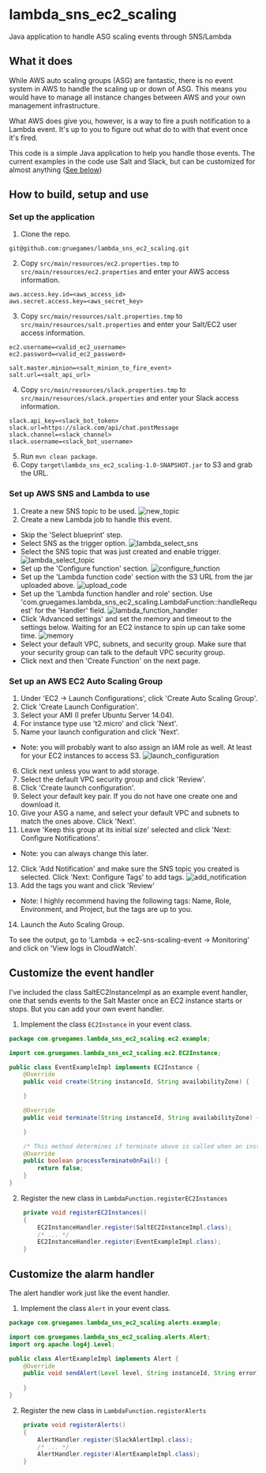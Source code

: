 # lambda_sns_ec2_scaling
Java application to handle ASG scaling events through SNS/Lambda

## What it does

While AWS auto scaling groups (ASG) are fantastic, there is no event system in AWS to handle the scaling up or down of ASG. This means you would have to manage all instance changes between AWS and your own management infrastructure.

What AWS does give you, however, is a way to fire a push notification to a Lambda event. It's up to you to figure out what do to with that event once it's fired. 
 
This code is a simple Java application to help you handle those events. The current examples in the code use Salt and Slack, but can be customized for almost anything ([See below](#customize_event))

## How to build, setup and use

### Set up the application

1. Clone the repo.

 ```
 git@github.com:gruegames/lambda_sns_ec2_scaling.git
 ```

2. Copy `src/main/resources/ec2.properties.tmp` to `src/main/resources/ec2.properties` and enter your AWS access information.

 ```
 aws.access.key.id=<aws_access_id>
 aws.secret.access.key=<aws_secret_key>
 ```

3. Copy `src/main/resources/salt.properties.tmp` to `src/main/resources/salt.properties` and enter your Salt/EC2 user access information.

 ```
 ec2.username=<valid_ec2_username>
 ec2.password=<valid_ec2_password>
 
 salt.master.minion=<salt_minion_to_fire_event>
 salt.url=<salt_api_url>
 ```

4. Copy `src/main/resources/slack.properties.tmp` to `src/main/resources/slack.properties` and enter your Slack access information.
 
 ```
 slack.api_key=<slack_bot_token>
 slack.url=https://slack.com/api/chat.postMessage
 slack.channel=<slack_channel>
 slack.username=<slack_bot_username>
 ```

5. Run `mvn clean package`.
6. Copy `target\lambda_sns_ec2_scaling-1.0-SNAPSHOT.jar` to S3 and grab the URL.

### Set up AWS SNS and Lambda to use

1. Create a new SNS topic to be used.
 ![new_topic](docs/images/new_sns_topic.png)
2. Create a new Lambda job to handle this event.
 * Skip the 'Select blueprint' step.
 * Select SNS as the trigger option.
 ![lambda_select_sns](docs/images/lambda_select_sns.png)
 * Select the SNS topic that was just created and enable trigger.
 ![lambda_select_topic](docs/images/lambda_select_topic.png)
 * Set up the 'Configure function' section.
 ![configure_function](docs/images/configure_function.png)
 * Set up the 'Lambda function code' section with the S3 URL from the jar uploaded above.
 ![upload_code](docs/images/upload_code.png)
 * Set up the 'Lambda function handler and role' section. Use 'com.gruegames.lambda_sns_ec2_scaling.LambdaFunction::handleRequest' for the 'Handler' field.
 ![lambda_function_handler](docs/images/lambda_function_handler.png)
 * Click 'Advanced settings' and set the memory and timeout to the settings below. Waiting for an EC2 instance to spin up can take some time.
 ![memory](docs/images/memory.png)
 * Select your default VPC, subnets, and security group. Make sure that your security group can talk to the default VPC security group.
 * Click next and then 'Create Function' on the next page.

### Set up an AWS EC2 Auto Scaling Group

1. Under 'EC2 -> Launch Configurations', click 'Create Auto Scaling Group'.
2. Click 'Create Launch Configuration'.
3. Select your AMI (I prefer Ubuntu Server 14.04).
4. For instance type use 't2.micro' and click 'Next'.
5. Name your launch configuration and click 'Next'.
 * Note: you will probably want to also assign an IAM role as well. At least for your EC2 instances to access S3.
 ![launch_configuration](docs/images/launch_configuration.png)
6. Click next unless you want to add storage.
7. Select the default VPC security group and click 'Review'.
8. Click 'Create launch configuration'.
9. Select your default key pair. If you do not have one create one and download it.
10. Give your ASG a name, and select your default VPC and subnets to match the ones above. Click 'Next'.
11. Leave 'Keep this group at its initial size' selected and click 'Next: Configure Notifications'.
 * Note: you can always change this later.
12. Click 'Add Notification' and make sure the SNS topic you created is selected. Click 'Next: Configure Tags' to add tags.
 ![add_notification](docs/images/add_notification.png)
13. Add the tags you want and click 'Review'
 * Note: I highly recommend having the following tags: Name, Role, Environment, and Project, but the tags are up to you.
14. Launch the Auto Scaling Group.

To see the output, go to 'Lambda -> ec2-sns-scaling-event -> Monitoring' and click on 'View logs in CloudWatch'.

## Customize the event handler<a name="customize_event"></a>

I've included the class SaltEC2InstanceImpl as an example event handler, one that sends events to the Salt Master once an EC2 instance starts or stops. But you can add your own event handler.

1. Implement the class `EC2Instance` in your event class.

 ```java
 package com.gruegames.lambda_sns_ec2_scaling.ec2.example;
 
 import com.gruegames.lambda_sns_ec2_scaling.ec2.EC2Instance;
 
 public class EventExampleImpl implements EC2Instance {
     @Override
     public void create(String instanceId, String availabilityZone) {
 
     }
 
     @Override
     public void terminate(String instanceId, String availabilityZone) {
 
     }
 
     /* This method determines if terminate above is called when an instance fails to terminate */
     @Override
     public boolean processTerminateOnFail() {
         return false;
     }
 }
 ```

2. Register the new class in `LambdaFunction.registerEC2Instances`

 ```java
     private void registerEC2Instances()
     {
         EC2InstanceHandler.register(SaltEC2InstanceImpl.class);
         /* ... */
         EC2InstanceHandler.register(EventExampleImpl.class);
     }
 ```

## Customize the alarm handler<a name="customize_alarm"></a>

The alert handler work just like the event handler.

1. Implement the class `Alert` in your event class.

 ```java
 package com.gruegames.lambda_sns_ec2_scaling.alerts.example;
 
 import com.gruegames.lambda_sns_ec2_scaling.alerts.Alert;
 import org.apache.log4j.Level;
 
 public class AlertExampleImpl implements Alert {
     @Override
     public void sendAlert(Level level, String instanceId, String error) {
         
     }
 }
 ```

2. Register the new class in `LambdaFunction.registerAlerts`

 ```java
     private void registerAlerts()
     {
         AlertHandler.register(SlackAlertImpl.class);
         /* ... */
         AlertHandler.register(AlertExampleImpl.class);
     }
 ```